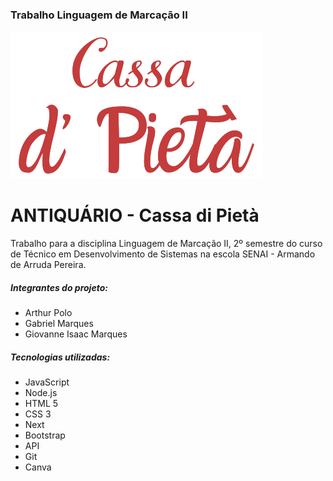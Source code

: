 <h3>Trabalho Linguagem de Marcação II</h3>

<img src="/cassadipieta/public/img/cassadPieta.svg" />
  
<h1>ANTIQUÁRIO - Cassa di Pietà</h1>
<p>Trabalho para a disciplina Linguagem de Marcação II, 2º semestre do curso de Técnico em Desenvolvimento de Sistemas na escola SENAI - Armando de Arruda Pereira.</p>

<h5>Integrantes do projeto:</h5>
<ul>
  <li>Arthur Polo</li>
  <li>Gabriel Marques</li>
  <li>Giovanne Isaac Marques</li>
</ul>


<h5>Tecnologias utilizadas:</h5>
<ul>
  <li>JavaScript</li>
  <li>Node.js</li>
  <li>HTML 5</li>
  <li>CSS 3</li>
  <li>Next</li>
  <li>Bootstrap</li>
  <li>API</li>
  <li>Git</li>
  <li>Canva</li>
</ul>
